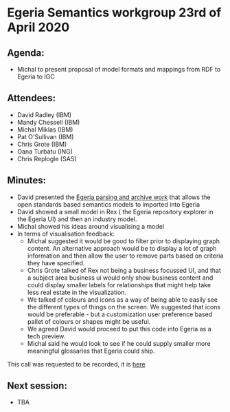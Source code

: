 # Egeria Semantics workgroup 23rd of April 2020

## Agenda:
* Michal to present proposal of model formats and mappings from RDF to Egeria to IGC  

## Attendees:
* David Radley (IBM)
* Mandy Chessell (IBM)
* Michal Miklas (IBM)
* Pat O'Sullivan (IBM)
* Chris Grote (IBM)
* Oana Turbatu (ING)
* Chris Replogle (SAS)

## Minutes:
* David presented the [Egeria parsing and archive work](../documents/Semantics%20call%2023rd%20of%20April.pptx) that allows the open standards based semantics models to imported into Egeria
* David showed a small model in Rex ( the Egeria repository explorer in the Egeria UI) and then an industry model.
* Michal showed his ideas around visualising a model
* In terms of visualisation feedback:
    * Michal suggested it would be good to filter prior to displaying graph content. An alternative approach would be 
    to display a lot of graph information and then allow the user to remove parts based on criteria they have specified.
    * Chris Grote talked of Rex not being a business focussed UI, and that a subject area business ui would only show business content 
    and could display smaller labels for relationships that might help take less real estate in the visualization.
    * We talked of colours and icons as a way of being able to easily see the different types of things on the screen. We
    suggested that icons would be preferable - but a customization user preference based pallet of colours or shapes might be useful.
    * We agreed David would proceed to put this code into Egeria as a tech preview.
    * Michal said he would look to see if he could supply smaller more meaningful glossaries that Egeria could ship.         

 This call was requested to be recorded, it is [here](../meeting-recordings/23rd%20April%202020%20meeting.mp4)
## Next session:
* TBA 
